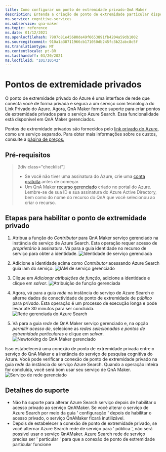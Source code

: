 ```yaml
---
title: Como configurar um ponto de extremidade privado-QnA Maker
description: Entenda a criação de ponto de extremidade particular disponível no QnA Maker gerenciado.
ms.service: cognitive-services
ms.subservice: qna-maker
ms.topic: reference
ms.date: 01/12/2021
ms.openlocfilehash: 7907c81e45680de49f6653891fb4204a59db1002
ms.sourcegitcommit: 910a1a38711966cb171050db245fc3b22abc8c5f
ms.translationtype: MT
ms.contentlocale: pt-BR
ms.lasthandoff: 03/20/2021
ms.locfileid: "101710542"
---
```

# <a name="private-endpoints"></a>Pontos de extremidade privados

O ponto de extremidade privado do Azure é uma interface de rede que conecta você de forma privada e segura a um serviço com tecnologia do Link Privado do Azure. Agora, QnA Maker fornece suporte para criar pontos de extremidade privados para o serviço Azure Search. Essa funcionalidade está disponível em QnA Maker gerenciados. 

Pontos de extremidade privados são fornecidos pelo [link privado do Azure](../../private-link/private-link-overview.md), como um serviço separado. Para obter mais informações sobre os custos, consulte a [página de preços.](https://azure.microsoft.com/pricing/details/private-link/) 

## <a name="prerequisites"></a>Pré-requisitos
> [!div class="checklist"]
> * Se você não tiver uma assinatura do Azure, crie uma [conta gratuita](https://azure.microsoft.com/free/cognitive-services/) antes de começar.
> * Um QnA Maker [recurso gerenciado](https://ms.portal.azure.com/#create/Microsoft.CognitiveServicesQnAMaker) criado no portal do Azure. Lembre-se de sua ID e sua assinatura do Azure Active Directory, bem como do nome do recurso do QnA que você selecionou ao criar o recurso.

## <a name="steps-to-enable-private-endpoint"></a>Etapas para habilitar o ponto de extremidade privado
1. Atribua a função do *Contributor* para QnA Maker serviço gerenciado na instância do serviço de Azure Search. Esta operação requer acesso de *proprietário* à assinatura. Vá para a guia identidade no recurso de serviço para obter a identidade.
![Identidade de serviço gerenciada](../QnAMaker/media/qnamaker-reference-private-endpoints/private-endpoint-identity.png)

2. Adicione a identidade acima como *Contributor* acessando Azure Search guia iam do serviço. ![ IAM de serviço gerenciado](../QnAMaker/media/qnamaker-reference-private-endpoints/private-endpoint-access-control.png)

3. Clique em *Adicionar atribuições de função*, adicione a identidade e clique em *salvar*.
![Atribuição de função gerenciada](../QnAMaker/media/qnamaker-reference-private-endpoints/private-endpoint-role-assignment.png)

4. Agora, vá para a guia *rede* na instância do serviço de Azure Search e alterne dados de conectividade de ponto de extremidade de *público* para *privado*. Esta operação é um processo de execução longa e pode levar até 30 minutos para ser concluída. 
![Rede gerenciada do Azure Search](../QnAMaker/media/qnamaker-reference-private-endpoints/private-endpoint-networking.png)

5. Vá para a guia *rede* de QnA Maker serviço gerenciado e, na opção *permitir acesso de*, selecione as *redes selecionadas e pontos de extremidade particulares* e clique em *salvar*. 
![Newtorking do QnA Maker gerenciado](../QnAMaker/media/qnamaker-reference-private-endpoints/private-endpoint-networking-2.png)

Isso estabelecerá uma conexão de ponto de extremidade privada entre o serviço do QnA Maker e a instância do serviço de pesquisa cognitiva do Azure. Você pode verificar a conexão de ponto de extremidade privado na guia *rede* da instância do serviço Azure Search. Quando a operação inteira for concluída, você será bom usar seu serviço de QnA Maker. 
![Serviço de rede gerenciado](../QnAMaker/media/qnamaker-reference-private-endpoints/private-endpoint-networking-3.png)


## <a name="support-details"></a>Detalhes do suporte
 * Não há suporte para alterar Azure Search serviço depois de habilitar o acesso privado ao serviço QnAMaker. Se você alterar o serviço de Azure Search por meio da guia ' configuração ' depois de habilitar o acesso privado, o serviço QnAMaker ficará inutilizável.
 * Depois de estabelecer a conexão de ponto de extremidade privado, se você alternar Azure Search rede de serviço para ' pública ', não será possível usar o serviço QnAMaker. Azure Search rede de serviço precisa ser ' particular ' para que a conexão de ponto de extremidade particular funcione